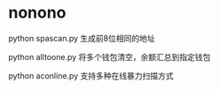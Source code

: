 # nonono
python spascan.py
生成前8位相同的地址

python alltoone.py
将多个钱包清空，余额汇总到指定钱包

python aconline.py
支持多种在线暴力扫描方式
